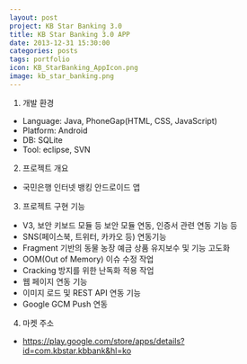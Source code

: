 ```yaml
---
layout: post
project: KB Star Banking 3.0 
title: KB Star Banking 3.0 APP
date: 2013-12-31 15:30:00 
categories: posts 
tags: portfolio
icon: KB_StarBanking_AppIcon.png
image: kb_star_banking.png
---
```


1) 개발 환경  
 - Language: Java, PhoneGap(HTML, CSS, JavaScript)  
 - Platform: Android  
 - DB: SQLite  
 - Tool: eclipse, SVN  

2) 프로젝트 개요  
 - 국민은행 인터넷 뱅킹 안드로이드 앱  

3) 프로젝트 구현 기능  
 - V3, 보안 키보드 모듈 등 보안 모듈 연동, 인증서 관련 연동 기능 등  
 - SNS(페이스북, 트위터, 카카오 등) 연동기능  
 - Fragment 기반의 동물 농장 예금 상품 유지보수 및 기능 고도화  
 - OOM(Out of Memory) 이슈 수정 작업  
 - Cracking 방지를 위한 난독화 적용 작업  
 - 웹 페이지 연동 기능  
 - 이미지 로드 및 REST API 연동 기능  
 - Google GCM Push 연동  

4) 마켓 주소  
 - https://play.google.com/store/apps/details?id=com.kbstar.kbbank&hl=ko  
